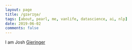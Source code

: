 ```yaml
---
layout: page
title: /ɡɪərɪŋə/
tags: [about, pearl, me, vanlife, datascience, ai, nlp]
date: 2019-06-02
comments: false
---
```

I am Josh [Gieringer](https://forvo.com/word/gieringer/)